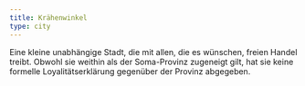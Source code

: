 ```yaml
---
title: Krähenwinkel
type: city
---
```


Eine kleine unabhängige Stadt, die mit allen, die es wünschen, freien Handel
treibt. Obwohl sie weithin als der Soma-Provinz zugeneigt gilt, hat sie
keine formelle Loyalitätserklärung gegenüber der Provinz abgegeben.

